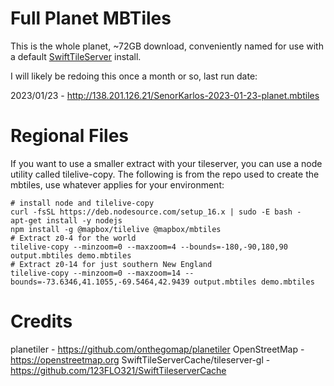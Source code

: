 # Full Planet MBTiles

This is the whole planet, ~72GB download, conveniently named for use with a default [SwiftTileServer](https://github.com/123FLO321/SwiftTileserverCache) install.

I will likely be redoing this once a month or so, last run date:

2023/01/23 - http://138.201.126.21/SenorKarlos-2023-01-23-planet.mbtiles

# Regional Files

If you want to use a smaller extract with your tileserver, you can use a node utility called tilelive-copy. The following is from the repo used to create the mbtiles, use whatever applies for your environment:
```
# install node and tilelive-copy
curl -fsSL https://deb.nodesource.com/setup_16.x | sudo -E bash -
apt-get install -y nodejs
npm install -g @mapbox/tilelive @mapbox/mbtiles
# Extract z0-4 for the world
tilelive-copy --minzoom=0 --maxzoom=4 --bounds=-180,-90,180,90 output.mbtiles demo.mbtiles
# Extract z0-14 for just southern New England
tilelive-copy --minzoom=0 --maxzoom=14 --bounds=-73.6346,41.1055,-69.5464,42.9439 output.mbtiles demo.mbtiles
```

# Credits

planetiler - https://github.com/onthegomap/planetiler
OpenStreetMap - https://openstreetmap.org
SwiftTileServerCache/tileserver-gl - https://github.com/123FLO321/SwiftTileserverCache
